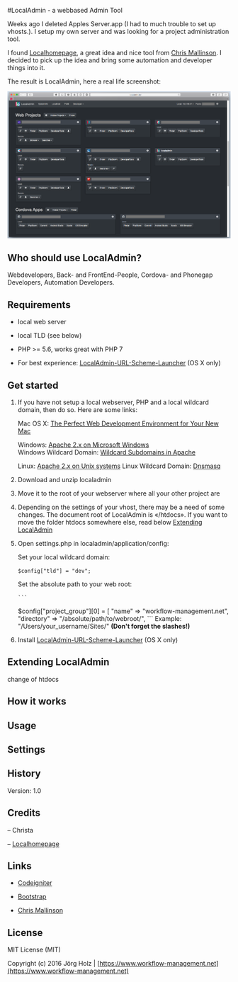 #LocalAdmin - a webbased Admin Tool

Weeks ago I deleted Apples Server.app (I had to much trouble to set up vhosts.). I setup my own server and was looking for a project administration tool.

I found [Localhomepage](http://cmall.github.io/LocalHomePage/), a great idea and nice tool from [Chris Mallinson](https://mallinson.ca). I decided to pick up the idea and bring some automation and developer things into it.

The result is LocalAdmin, here a real life screenshot:

 ![LocalAdmin dialog](doc_images/localadmin.png) 

## Who should use LocalAdmin?
Webdevelopers, Back- and FrontEnd-People, Cordova- and Phonegap Developers, Automation Developers.

## Requirements

- local web server

- local TLD (see below)

- PHP >= 5.6, works great with PHP 7

- For best experience: [LocalAdmin-URL-Scheme-Launcher](https://github.com/JoergHolz/LocalAdmin-URL-Scheme-Launcher) (OS X only)

## Get started


1. If you have not setup a local webserver, PHP and a local wildcard domain, then do so. Here are some links:

     Mac OS X: [The Perfect Web Development Environment for Your New Mac](https://mallinson.ca/osx-web-development/)
   
     Windows: [Apache 2.x on Microsoft Windows](http://php.net/manual/en/install.windows.apache2.php)  
     Windows Wildcard Domain: [Wildcard Subdomains in Apache](http://blog.calcatraz.com/wildcard-subdomains-in-apache-1422)
   
     Linux: [Apache 2.x on Unix systems](http://php.net/manual/en/install.windows.apache2.php) 
     Linux Wildcard Domain: [Dnsmasq](http://www.thekelleys.org.uk/dnsmasq/doc.html)

2. Download and unzip localadmin

3. Move it to the root of your webserver where all your other project are

4. Depending on the settings of your vhost, there may be a need of some changes. The document root of LocalAdmin is «/htdocs». If you want to move the folder htdocs somewhere else, read below [Extending LocalAdmin](#extending) 

5. Open settings.php in localadmin/application/config:

   Set your local wildcard domain:
   
    ```
   $config["tld"] = "dev";
   ```
   
   Set the absolute path to your web root:
   
       ```
   $config["project_group"][0] = [
       "name" => "workflow-management.net",
       "directory" => "/absolute/path/to/webroot/",
           ```
  Example: "/Users/your_username/Sites/" **(Don't forget the slashes!)**
  
6. Install [LocalAdmin-URL-Scheme-Launcher](https://github.com/JoergHolz/LocalAdmin-URL-Scheme-Launcher) (OS X only)

## <a name="extending">Extending LocalAdmin</a>
change of htdocs

## How it works

## Usage

## Settings


## History

Version: 1.0

## Credits

– Christa

– [Localhomepage](http://cmall.github.io/LocalHomePage/)

## Links

- [Codeigniter](http://www.codeigniter.com)

- [Bootstrap](http://getbootstrap.com)

- [Chris Mallinson](https://mallinson.ca)

## License

MIT License (MIT)

Copyright (c) 2016 Jörg Holz | [https://www.workflow-management.net](https://www.workflow-management.net)